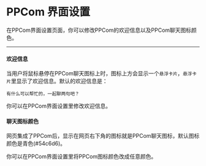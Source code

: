 # PPCom 界面设置

在PPCom界面设置页面，你可以修改PPCom的欢迎信息以及PPCom聊天图标颜色。

---------

#### 欢迎信息
当用户将鼠标悬停在PPCom聊天图标上时，图标上方会显示一个`悬浮卡片`，`悬浮卡片`里显示了欢迎信息。默认的欢迎信息是：

    有什么可以帮忙的，一起聊两句吧？

你可以在PPCom界面设置里修改欢迎信息。


#### 聊天图标颜色

网页集成了PPCom后，显示在网页右下角的图标就是PPCom聊天图标，默认图标颜色是青色(#54c6d6)。

你可以在PPCom界面设置里将PPCom图标颜色改成任意颜色。

